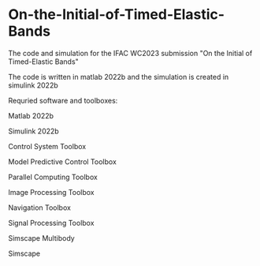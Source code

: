 # On-the-Initial-of-Timed-Elastic-Bands
The code and simulation for the IFAC WC2023 submission "On the Initial of Timed-Elastic Bands"

The code is written in matlab 2022b and the simulation is created in simulink 2022b

Requried software and toolboxes:

Matlab 2022b

Simulink 2022b

Control System Toolbox

Model Predictive Control Toolbox 

Parallel Computing Toolbox 

Image Processing Toolbox 

Navigation Toolbox

Signal Processing Toolbox

Simscape Multibody 

Simscape


